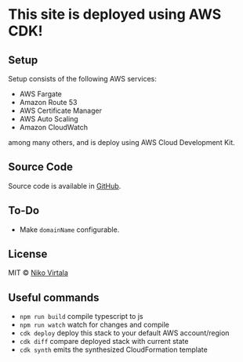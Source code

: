 # This site is deployed using AWS CDK!

## Setup

Setup consists of the following AWS services:

- AWS Fargate
- Amazon Route 53
- AWS Certificate Manager
- AWS Auto Scaling
- Amazon CloudWatch

among many others, and is deploy using AWS Cloud Development Kit.</p>

## Source Code

Source code is available in <a href="https://github.com/nikovirtala/aws-cdk-fargate-service">GitHub</a>.

## To-Do

- Make `domainName` configurable.

## License

MIT © <a href="https://twitter.com/nikovirtala">Niko Virtala</a>

## Useful commands

- `npm run build` compile typescript to js
- `npm run watch` watch for changes and compile
- `cdk deploy` deploy this stack to your default AWS account/region
- `cdk diff` compare deployed stack with current state
- `cdk synth` emits the synthesized CloudFormation template
